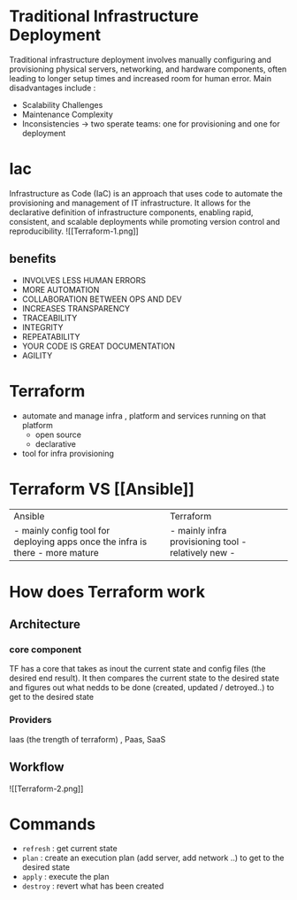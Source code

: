 # Traditional Infrastructure Deployment
Traditional infrastructure deployment involves manually configuring and provisioning physical servers, networking, and hardware components, often leading to longer setup times and increased room for human error. Main disadvantages include :
- Scalability Challenges
- Maintenance Complexity
- Inconsistencies
-> two sperate teams: one for provisioning and one for deployment
# Iac
Infrastructure as Code (IaC) is an approach that uses code to automate the provisioning and management of IT infrastructure.
It allows for the declarative definition of infrastructure components, enabling rapid, consistent, and scalable deployments while promoting version control and reproducibility.
![[Terraform-1.png]]
## benefits
- INVOLVES LESS HUMAN ERRORS
- MORE AUTOMATION
-  COLLABORATION BETWEEN OPS AND DEV
- INCREASES TRANSPARENCY
-  TRACEABILITY
-  INTEGRITY
-  REPEATABILITY
- YOUR CODE IS GREAT DOCUMENTATION
- AGILITY
# Terraform
- automate and manage infra , platform and services running on that platform
	- open source
	- declarative
- tool for infra provisioning
# Terraform VS [[Ansible]]

<table> 
<tr>
<td>Ansible<td/>
<td>Terraform<td/>
</tr>
<tr>
<td>
- mainly config tool for deploying apps once the infra is there
- more mature
<td/>
<td>
- mainly infra provisioning tool
- relatively new
- <td/>
</tr>
</table>

# How does Terraform work
## Architecture
### core component
TF has a core that takes as inout the  current state and config files (the desired end result). It then compares the current state to the desired state and figures out what nedds to be done (created, updated / detroyed..) to get to the desired state
### Providers 
Iaas (the trength of terraform) , Paas, SaaS
 ## Workflow

![[Terraform-2.png]]
# Commands
- `refresh` : get current state
- `plan` : create an execution plan (add server, add network ..) to get to the desired state 
- `apply` : execute the plan
- `destroy` : revert what has been created
